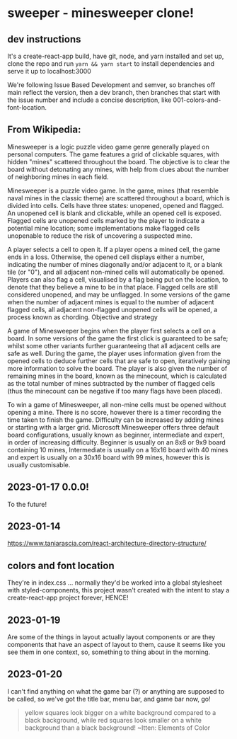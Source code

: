 # sweeper - minesweeper clone!

## dev instructions

It's a create-react-app build, have git, node, and yarn installed and set up, clone the repo and run `yarn && yarn start` to install dependencies and serve it up to localhost:3000

We're following Issue Based Development and semver, so branches off main reflect the version, then a dev branch, then branches that start with the issue number and include a concise description, like 001-colors-and-font-location.

## From Wikipedia:

Minesweeper is a logic puzzle video game genre generally played on personal computers. The game features a grid of clickable squares, with hidden "mines" scattered throughout the board. The objective is to clear the board without detonating any mines, with help from clues about the number of neighboring mines in each field.

Minesweeper is a puzzle video game. In the game, mines (that resemble naval mines in the classic theme) are scattered throughout a board, which is divided into cells. Cells have three states: unopened, opened and flagged. An unopened cell is blank and clickable, while an opened cell is exposed. Flagged cells are unopened cells marked by the player to indicate a potential mine location; some implementations make flagged cells unopenable to reduce the risk of uncovering a suspected mine.

A player selects a cell to open it. If a player opens a mined cell, the game ends in a loss. Otherwise, the opened cell displays either a number, indicating the number of mines diagonally and/or adjacent to it, or a blank tile (or "0"), and all adjacent non-mined cells will automatically be opened. Players can also flag a cell, visualised by a flag being put on the location, to denote that they believe a mine to be in that place. Flagged cells are still considered unopened, and may be unflagged. In some versions of the game when the number of adjacent mines is equal to the number of adjacent flagged cells, all adjacent non-flagged unopened cells will be opened, a process known as chording.
Objective and strategy

A game of Minesweeper begins when the player first selects a cell on a board. In some versions of the game the first click is guaranteed to be safe; whilst some other variants further guaranteeing that all adjacent cells are safe as well. During the game, the player uses information given from the opened cells to deduce further cells that are safe to open, iteratively gaining more information to solve the board. The player is also given the number of remaining mines in the board, known as the minecount, which is calculated as the total number of mines subtracted by the number of flagged cells (thus the minecount can be negative if too many flags have been placed).

To win a game of Minesweeper, all non-mine cells must be opened without opening a mine. There is no score, however there is a timer recording the time taken to finish the game. Difficulty can be increased by adding mines or starting with a larger grid. Microsoft Minesweeper offers three default board configurations, usually known as beginner, intermediate and expert, in order of increasing difficulty. Beginner is usually on an 8x8 or 9x9 board containing 10 mines, Intermediate is usually on a 16x16 board with 40 mines and expert is usually on a 30x16 board with 99 mines, however this is usually customisable.

## 2023-01-17 0.0.0!

To the future!

## 2023-01-14

https://www.taniarascia.com/react-architecture-directory-structure/

## colors and font location

They're in index.css ... normally they'd be worked into a global stylesheet with styled-components, this project wasn't created with the intent to stay a create-react-app project forever, HENCE!

## 2023-01-19

Are some of the things in layout actually layout components or are they components that have an aspect of layout to them, cause it seems like you see them in one context, so, something to thing about in the morning.

## 2023-01-20

I can't find anything on what the game bar (?) or anything are supposed to be called, so we've got the title bar, menu bar, and game bar now, go!

> yellow squares look bigger on a white background compared to a black background, while red squares look smaller on a white background than a black background! ~Itten: Elements of Color
